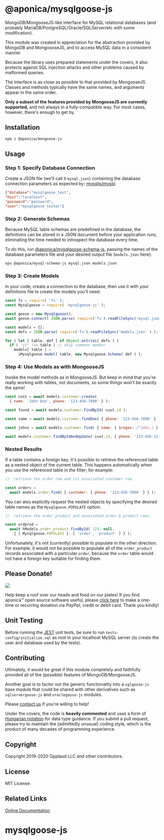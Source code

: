 # @aponica/mysqlgoose-js

MongoDB/MongooseJS-like interface for MySQL relational databases (and
probably MariaDB/PostgreSQL/Oracle/SQLServer/etc with some modification).

This module was created in appreciation for the abstraction provided by
MongoDB and MongoooseJS, and to access MySQL data in a consistent manner.

Because the library uses prepared statements under the covers, it also
protects against SQL injection attacks and other problems caused by malformed 
queries.

The interface is as close as possible to that provided by MongooseJS. 
Classes and methods typically have the same names, and arguments appear in 
the same order. 

**Only a subset of the features provided by MongooseJS are currently 
supported,** and not always in a fully-compatible way.  For most cases, 
however, there's enough to get by.

<a name="installation"></a>
## Installation

```sh
npm i @aponica/mongoose-js
```

<a name="usage"></a>
## Usage

### Step 1: Specify Database Connection

Create a JSON file (we'll call it `mysql.json`) containing the 
database connection parameters as expected by:
[mysqljs/mysql](https://github.com/mysqljs/mysql):

```json
{"database":"mysqlgoose_test",
"host":"localhost",
"password":"password",
"user":"mysqlgoose_tester"}
```

### Step 2: Generate Schemas

Because MySQL table schemas are predefined in the database, the definitions
can be stored in a JSON document before your application runs, eliminating the
time needed to introspect the database every time.

To do this, run 
[@aponica/mysqlgoose-schema-js](https://aponica.com/docs/mysqlgoose-schema-js),
passing the names of the database parameters file and your desired output file
(`models.json` here):

```sh
npx @aponica/mysql-schema-js mysql.json models.json
```  

### Step 3: Create Models

In your code, create a connection to the database, then use it with your
definitions file to create the models you'll need:
 
```javascript
const fs = require( 'fs' );
const Mysqlgoose = require( 'mysqlgoose-js' );

const goose = new Mysqlgoose();
await goose.connect( JSON.parse( require('fs').readFileSync('mysql.json' ) ) );

const models = {};
const defs = JSON.parse( require('fs').readFileSync('models.json' ) );

for ( let [ table, def ] of Object.entries( defs ) )
  if ( '//' !== table ) // skip comment member
    models[ table ] =
      iMysqlgoose.model( table, new Mysqlgoose.Schema( def ) );
```

### Step 4: Use Models as with MongooseJS

Invoke the model methods as in MongooseJS. But keep in mind that you're 
really working with tables, not documents, so some things won't be exactly
the same!   

```javascript 
const cust = await models.customer.create( 
  { name: 'John Doe', phone: '123-456-7890' } );

const found = await models.customer.findById( cust.id );

const same = await models.customer.findOne( { phone: '123-456-7890' } );

const johns = await models.customer.find( { name: { $regex: /^John / } } );

await models.customer.findByIdAndUpdate( cust.id, { phone: '123-456-1111' } ); 
```

### Nested Results

If a table contains a foreign key, it's possible to retrieve the referenced
table as a nested object of the current table. This happens automatically when
you use the referenced table in the filter; for example:

```javascript
//  retrieve the order row and its associated customer row.

const orders = 
  await models.order.find( { customer: { phone: '123-456-7890' } } );
```

You can also explicitly request the nested objects by specifying the desired
table names as the `Mysqlgoose.POPULATE` option:

```javascript
//  retrieve the order_product and associated order & product rows.

const ordprod = 
  await hModels.order_product.findById( 123, null, 
    { [ Mysqlgoose.POPULATE ]: [ 'order', 'product' ] } );
```

Unfortunately, it's not (currently) possible to populate in the other
direction. For example, it would not be possible to populate all of the
`order_product` records associated with a particular `order`, because
the `order` table would not have a foreign key suitable for finding them.


## Please Donate!

[<img src="https://aponica.com/lib/helpinghand.png"
 class=leftimg>](https://www.paypal.com/biz/fund?id=BEHTAS8WARM68)

Help keep a roof over our heads and food on our plates! 
If you find aponica™ open source software useful, please 
[click here](https://www.paypal.com/biz/fund?id=BEHTAS8WARM68) 
to make a one-time or recurring donation via *PayPal*, credit 
or debit card. Thank you kindly!


## Unit Testing

Before running the [JEST](https://jestjs.io/) unit tests, be sure to run 
`tests-config/initialize.sql` as root in your localhost MySQL server 
(to create the user and database used by the tests).

## Contributing

Ultimately, it would be great if this module completely and faithfully 
provided all of the (possible) features of MongoDB/MongooseJS. 

Another goal is to factor out the generic functionality into a `sqlgoose-js` 
base module that could be shared with other derivatives such as 
`sqlservergoose-js` and `oraclegoose-js` modules.

Please [contact us](https://aponica.com/contact/) if you're willing to help!

Under the covers, the code is **heavily commented** and uses a form of
[Hungarian notation](https://en.wikipedia.org/wiki/Hungarian_notation) 
for data type guidance. If you submit a pull request, please try to maintain
the (admittedly unusual) coding style, which is the product of many decades
of programming experience.

## Copyright

Copyright 2019-2020 Opplaud LLC and other contributors.

## License

MIT License.

## Related Links

[Online Documentation](https://aponica.com/docs/mysqlgoose-js/)
# mysqlgoose-js
